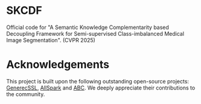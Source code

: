 # SKCDF
Official code for "A Semantic Knowledge Complementarity based Decoupling Framework
for Semi-supervised Class-imbalanced Medical Image Segmentation". (CVPR 2025)
# Acknowledgements
This project is built upon the following outstanding open-source projects: [GenerecSSL](https://github.com/xmed-lab/GenericSSL), [AllSpark](https://github.com/xmed-lab/AllSpark) and [ABC](https://github.com/LeeHyuck/ABC). We deeply appreciate their contributions to the community.
